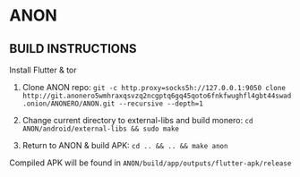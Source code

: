 # ANON


## BUILD INSTRUCTIONS

Install Flutter & tor

1. Clone ANON repo: `git -c http.proxy=socks5h://127.0.0.1:9050 clone
http://git.anonero5wmhraxqsvzq2ncgptq6gq45qoto6fnkfwughfl4gbt44swad.onion/ANONERO/ANON.git --recursive --depth=1`

2. Change current directory to external-libs and build monero: `cd ANON/android/external-libs && sudo make`

3. Return to ANON & build APK: `cd .. && .. && make anon`

Compiled APK will be found in `ANON/build/app/outputs/flutter-apk/release`
